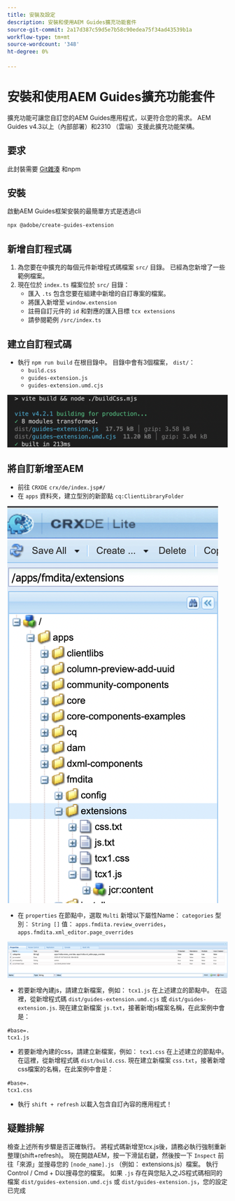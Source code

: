 ```yaml
---
title: 安裝及設定
description: 安裝和使用AEM Guides擴充功能套件
source-git-commit: 2a17d387c59d5e7b58c90edea75f34ad43539b1a
workflow-type: tm+mt
source-wordcount: '348'
ht-degree: 0%

---
```



# 安裝和使用AEM Guides擴充功能套件

擴充功能可讓您自訂您的AEM Guides應用程式，以更符合您的需求。 AEM Guides v4.3以上（內部部署）和2310 （雲端）支援此擴充功能架構。

## 要求

此封裝需要 [Git雜湊](https://github.com/git-guides/install-git) 和npm

## 安裝

啟動AEM Guides框架安裝的最簡單方式是透過cli

```bash
npx @adobe/create-guides-extension
```

## 新增自訂程式碼

1. 為您要在中擴充的每個元件新增程式碼檔案 `src/` 目錄。 已經為您新增了一些範例檔案。
2. 現在位於 `index.ts` 檔案位於 `src/` 目錄：
   - 匯入 `.ts` 包含您要在組建中新增的自訂專案的檔案。
   - 將匯入新增至 `window.extension`
   - 註冊自訂元件的 `id` 和對應的匯入目標 `tcx extensions`
   - 請參閱範例 `/src/index.ts`

## 建立自訂程式碼

- 執行 `npm run build` 在根目錄中。 目錄中會有3個檔案， `dist/`：
   - `build.css`
   - `guides-extension.js`
   - `guides-extension.umd.cjs`

![建置輸出](./../imgs/build_output.png)

## 將自訂新增至AEM

- 前往 `CRXDE` `crx/de/index.jsp#/`
- 在 `apps` 資料夾，建立型別的新節點 `cq:ClientLibraryFolder`

![檔案夾結構](./../imgs/crxde_folder_structure.png)

- 在 `properties` 在節點中，選取 `Multi` 新增以下屬性Name： `categories`
型別： `String []`
值： `apps.fmdita.review_overrides`， `apps.fmdita.xml_editor.page_overrides`

![資料夾屬性](./../imgs/crxde_folder_properties.png)

- 若要新增內建js，請建立新檔案，例如： `tcx1.js` 在上述建立的節點中。 在這裡，從新增程式碼 `dist/guides-extension.umd.cjs` 或 `dist/guides-extension.js`. 現在建立新檔案 `js.txt`，接著新增js檔案名稱，在此案例中會是：

```t
#base=.
tcx1.js
```

- 若要新增內建的css，請建立新檔案，例如： `tcx1.css` 在上述建立的節點中。 在這裡，從新增程式碼 `dist/build.css`. 現在建立新檔案 `css.txt`，接著新增css檔案的名稱，在此案例中會是：

```t
#base=.
tcx1.css
```

- 執行 `shift + refresh` 以載入包含自訂內容的應用程式！

## 疑難排解

檢查上述所有步驟是否正確執行。
將程式碼新增至tcx.js後，請務必執行強制重新整理(shift+refresh)。
現在開啟AEM，按一下滑鼠右鍵，然後按一下 `Inspect`
前往「來源」並搜尋您的 `[node_name].js` （例如： extensions.js）檔案。 執行Control / Cmd + D以搜尋您的檔案。 如果 `.js` 存在與您貼入之JS程式碼相同的檔案 `dist/guides-extension.umd.cjs` 或 `dist/guides-extension.js`，您的設定已完成
